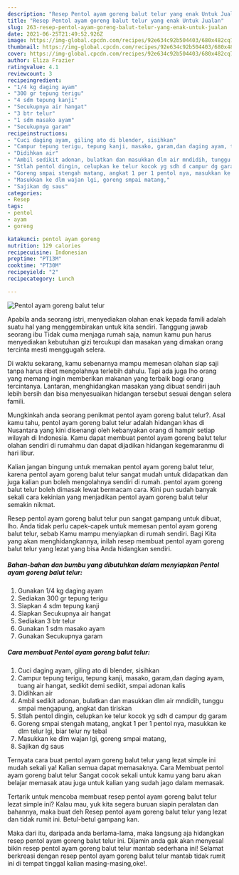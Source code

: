 ```yaml
---
description: "Resep Pentol ayam goreng balut telur yang enak Untuk Jualan"
title: "Resep Pentol ayam goreng balut telur yang enak Untuk Jualan"
slug: 263-resep-pentol-ayam-goreng-balut-telur-yang-enak-untuk-jualan
date: 2021-06-25T21:49:52.926Z
image: https://img-global.cpcdn.com/recipes/92e634c92b504403/680x482cq70/pentol-ayam-goreng-balut-telur-foto-resep-utama.jpg
thumbnail: https://img-global.cpcdn.com/recipes/92e634c92b504403/680x482cq70/pentol-ayam-goreng-balut-telur-foto-resep-utama.jpg
cover: https://img-global.cpcdn.com/recipes/92e634c92b504403/680x482cq70/pentol-ayam-goreng-balut-telur-foto-resep-utama.jpg
author: Eliza Frazier
ratingvalue: 4.1
reviewcount: 3
recipeingredient:
- "1/4 kg daging ayam"
- "300 gr tepung terigu"
- "4 sdm tepung kanji"
- "Secukupnya air hangat"
- "3 btr telur"
- "1 sdm masako ayam"
- "Secukupnya garam"
recipeinstructions:
- "Cuci daging ayam, giling ato di blender, sisihkan"
- "Campur tepung terigu, tepung kanji, masako, garam,dan daging ayam, tuang air hangat, sedikit demi sedikit, smpai adonan kalis"
- "Didihkan air"
- "Ambil sedikit adonan, bulatkan dan masukkan dlm air mndidih, tunggu smpai mengapung, angkat dan tiriskan"
- "Stlah pentol dingin, celupkan ke telur kocok yg sdh d campur dg garam"
- "Goreng smpai stengah matang, angkat 1 per 1 pentol nya, masukkan ke dlm telur lgi, biar telur ny tebal"
- "Masukkan ke dlm wajan lgi, goreng smpai matang,"
- "Sajikan dg saus"
categories:
- Resep
tags:
- pentol
- ayam
- goreng

katakunci: pentol ayam goreng 
nutrition: 129 calories
recipecuisine: Indonesian
preptime: "PT13M"
cooktime: "PT30M"
recipeyield: "2"
recipecategory: Lunch

---
```



![Pentol ayam goreng balut telur](https://img-global.cpcdn.com/recipes/92e634c92b504403/680x482cq70/pentol-ayam-goreng-balut-telur-foto-resep-utama.jpg)

Apabila anda seorang istri, menyediakan olahan enak kepada famili adalah suatu hal yang menggembirakan untuk kita sendiri. Tanggung jawab seorang ibu Tidak cuma menjaga rumah saja, namun kamu pun harus menyediakan kebutuhan gizi tercukupi dan masakan yang dimakan orang tercinta mesti menggugah selera.

Di waktu  sekarang, kamu sebenarnya mampu memesan olahan siap saji tanpa harus ribet mengolahnya terlebih dahulu. Tapi ada juga lho orang yang memang ingin memberikan makanan yang terbaik bagi orang tercintanya. Lantaran, menghidangkan masakan yang dibuat sendiri jauh lebih bersih dan bisa menyesuaikan hidangan tersebut sesuai dengan selera famili. 



Mungkinkah anda seorang penikmat pentol ayam goreng balut telur?. Asal kamu tahu, pentol ayam goreng balut telur adalah hidangan khas di Nusantara yang kini disenangi oleh kebanyakan orang di hampir setiap wilayah di Indonesia. Kamu dapat membuat pentol ayam goreng balut telur olahan sendiri di rumahmu dan dapat dijadikan hidangan kegemaranmu di hari libur.

Kalian jangan bingung untuk memakan pentol ayam goreng balut telur, karena pentol ayam goreng balut telur sangat mudah untuk didapatkan dan juga kalian pun boleh mengolahnya sendiri di rumah. pentol ayam goreng balut telur boleh dimasak lewat bermacam cara. Kini pun sudah banyak sekali cara kekinian yang menjadikan pentol ayam goreng balut telur semakin nikmat.

Resep pentol ayam goreng balut telur pun sangat gampang untuk dibuat, lho. Anda tidak perlu capek-capek untuk memesan pentol ayam goreng balut telur, sebab Kamu mampu menyiapkan di rumah sendiri. Bagi Kita yang akan menghidangkannya, inilah resep membuat pentol ayam goreng balut telur yang lezat yang bisa Anda hidangkan sendiri.

<!--inarticleads1-->

##### Bahan-bahan dan bumbu yang dibutuhkan dalam menyiapkan Pentol ayam goreng balut telur:

1. Gunakan 1/4 kg daging ayam
1. Sediakan 300 gr tepung terigu
1. Siapkan 4 sdm tepung kanji
1. Siapkan Secukupnya air hangat
1. Sediakan 3 btr telur
1. Gunakan 1 sdm masako ayam
1. Gunakan Secukupnya garam




<!--inarticleads2-->

##### Cara membuat Pentol ayam goreng balut telur:

1. Cuci daging ayam, giling ato di blender, sisihkan
1. Campur tepung terigu, tepung kanji, masako, garam,dan daging ayam, tuang air hangat, sedikit demi sedikit, smpai adonan kalis
1. Didihkan air
1. Ambil sedikit adonan, bulatkan dan masukkan dlm air mndidih, tunggu smpai mengapung, angkat dan tiriskan
1. Stlah pentol dingin, celupkan ke telur kocok yg sdh d campur dg garam
1. Goreng smpai stengah matang, angkat 1 per 1 pentol nya, masukkan ke dlm telur lgi, biar telur ny tebal
1. Masukkan ke dlm wajan lgi, goreng smpai matang,
1. Sajikan dg saus




Ternyata cara buat pentol ayam goreng balut telur yang lezat simple ini mudah sekali ya! Kalian semua dapat memasaknya. Cara Membuat pentol ayam goreng balut telur Sangat cocok sekali untuk kamu yang baru akan belajar memasak atau juga untuk kalian yang sudah jago dalam memasak.

Tertarik untuk mencoba membuat resep pentol ayam goreng balut telur lezat simple ini? Kalau mau, yuk kita segera buruan siapin peralatan dan bahannya, maka buat deh Resep pentol ayam goreng balut telur yang lezat dan tidak rumit ini. Betul-betul gampang kan. 

Maka dari itu, daripada anda berlama-lama, maka langsung aja hidangkan resep pentol ayam goreng balut telur ini. Dijamin anda gak akan menyesal bikin resep pentol ayam goreng balut telur mantab sederhana ini! Selamat berkreasi dengan resep pentol ayam goreng balut telur mantab tidak rumit ini di tempat tinggal kalian masing-masing,oke!.


